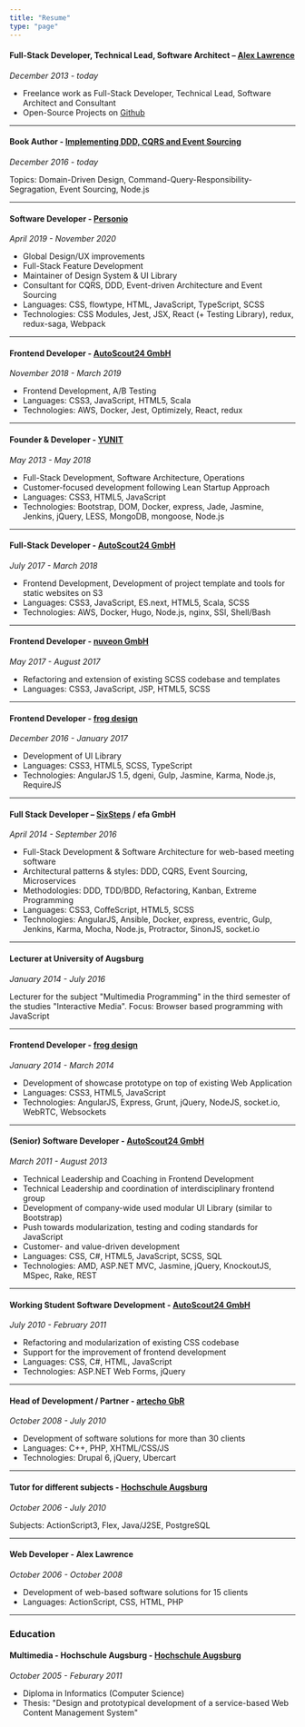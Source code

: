 ```yaml
---
title: "Resume"
type: "page"
---
```


#### Full-Stack Developer, Technical Lead, Software Architect – [Alex Lawrence](http://alex-lawrence.com/)

*December 2013 - today*

- Freelance work as Full-Stack Developer, Technical Lead, Software Architect and Consultant
- Open-Source Projects on [Github](https://github.com/alexlawrence)

<hr />

#### Book Author - [Implementing DDD, CQRS and Event Sourcing](https://leanpub.com/implementing-ddd-cqrs-and-event-sourcing)

*December 2016 - today*

Topics: Domain-Driven Design, Command-Query-Responsibility-Segragation, Event Sourcing, Node.js

<hr />

#### Software Developer - [Personio](https://www.personio.de)

*April 2019 - November 2020*

* Global Design/UX improvements
* Full-Stack Feature Development
* Maintainer of Design System & UI Library
* Consultant for CQRS, DDD, Event-driven Architecture and Event Sourcing
* Languages: CSS, flowtype, HTML, JavaScript, TypeScript, SCSS
* Technologies: CSS Modules, Jest, JSX, React (+ Testing Library), redux, redux-saga, Webpack

<hr />

#### Frontend Developer - [AutoScout24 GmbH](http://www.autoscout24.de)

*November 2018 - March 2019*

* Frontend Development, A/B Testing
* Languages: CSS3, JavaScript, HTML5, Scala
* Technologies: AWS, Docker, Jest, Optimizely, React, redux

<hr />

#### Founder & Developer - [YUNIT](http://www.yunit.org)

*May 2013 - May 2018*

* Full-Stack Development, Software Architecture, Operations
* Customer-focused development following Lean Startup Approach
* Languages: CSS3, HTML5, JavaScript
* Technologies: Bootstrap, DOM, Docker, express, Jade, Jasmine, Jenkins, jQuery, LESS, MongoDB, mongoose, Node.js

<hr />

#### Full-Stack Developer - [AutoScout24 GmbH](http://www.autoscout24.de)

*July 2017 - March 2018*

* Frontend Development, Development of project template and tools for static websites on S3
* Languages: CSS3, JavaScript, ES.next, HTML5, Scala, SCSS
* Technologies: AWS, Docker, Hugo, Node.js, nginx, SSI, Shell/Bash

<hr />

#### Frontend Developer - [nuveon GmbH](http://nuveon.de/)

*May 2017 - August 2017*

* Refactoring and extension of existing SCSS codebase and templates
* Languages: CSS3, JavaScript, JSP, HTML5, SCSS

<hr />

#### Frontend Developer - [frog design](http://www.frogdesign.com)

*December 2016 - January 2017*

* Development of UI Library
* Languages: CSS3, HTML5, SCSS, TypeScript
* Technologies: AngularJS 1.5, dgeni, Gulp, Jasmine, Karma, Node.js, RequireJS

<hr />

#### Full Stack Developer – [SixSteps](http://sixsteps.com/) / efa GmbH

*April 2014 - September 2016*

* Full-Stack Development & Software Architecture for web-based meeting software
* Architectural patterns & styles: DDD, CQRS, Event Sourcing, Microservices
* Methodologies: DDD, TDD/BDD, Refactoring, Kanban, Extreme Programming
* Languages: CSS3, CoffeScript, HTML5, SCSS
* Technologies: AngularJS, Ansible, Docker, express, eventric, Gulp, Jenkins, Karma, Mocha, Node.js, Protractor, SinonJS, socket.io

<hr />

#### Lecturer at University of Augsburg

*January 2014 - July 2016*

Lecturer for the subject "Multimedia Programming" in the third semester of the studies "Interactive Media".
Focus: Browser based programming with JavaScript

<hr />

#### Frontend Developer - [frog design](http://www.frogdesign.com)

*January 2014 - March 2014*

* Development of showcase prototype on top of existing Web Application
* Languages: CSS3, HTML5, JavaScript
* Technologies: AngularJS, Express, Grunt, jQuery, NodeJS, socket.io, WebRTC, Websockets

<hr />

#### (Senior) Software Developer - [AutoScout24 GmbH](http://www.autoscout24.de)

*March 2011 - August 2013*

* Technical Leadership and Coaching in Frontend Development
* Technical Leadership and coordination of interdisciplinary frontend group
* Development of company-wide used modular UI Library (similar to Bootstrap)
* Push towards modularization, testing and coding standards for JavaScript
* Customer- and value-driven development
* Languages: CSS, C#, HTML5, JavaScript, SCSS, SQL
* Technologies: AMD, ASP.NET MVC, Jasmine, jQuery, KnockoutJS, MSpec, Rake, REST

<hr />

#### Working Student Software Development - [AutoScout24 GmbH](http://www.autoscout24.de)

*July 2010 - February 2011*

* Refactoring and modularization of existing CSS codebase
* Support for the improvement of frontend development
* Languages: CSS, C#, HTML, JavaScript
* Technologies: ASP.NET Web Forms, jQuery

<hr />

#### Head of Development / Partner - [artecho GbR](http://www.artecho.de)

*October 2008 - July 2010*

* Development of software solutions for more than 30 clients
* Languages: C++, PHP, XHTML/CSS/JS
* Technologies: Drupal 6, jQuery, Ubercart

<hr />

#### Tutor for different subjects - [Hochschule Augsburg](http://www.hs-augsburg.de)

*October 2006 - July 2010*

Subjects: ActionScript3, Flex, Java/J2SE, PostgreSQL

<hr />

#### Web Developer - Alex Lawrence

*October 2006 - October 2008*

* Development of web-based software solutions for 15 clients
* Languages: ActionScript, CSS, HTML, PHP

<hr />

### Education

#### Multimedia - Hochschule Augsburg - [Hochschule Augsburg](http://www.hs-augsburg.de)

*October 2005 - Feburary 2011*

* Diploma in Informatics (Computer Science)
* Thesis: "Design and prototypical development of a service-based Web Content Management System"
